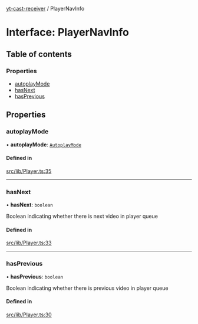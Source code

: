 [yt-cast-receiver](../README.md) / PlayerNavInfo

# Interface: PlayerNavInfo

## Table of contents

### Properties

- [autoplayMode](PlayerNavInfo.md#autoplaymode)
- [hasNext](PlayerNavInfo.md#hasnext)
- [hasPrevious](PlayerNavInfo.md#hasprevious)

## Properties

### autoplayMode

• **autoplayMode**: [`AutoplayMode`](../README.md#autoplaymode)

#### Defined in

[src/lib/Player.ts:35](https://github.com/patrickkfkan/yt-cast-receiver/blob/2051e1f/src/lib/Player.ts#L35)

___

### hasNext

• **hasNext**: `boolean`

Boolean indicating whether there is next video in player queue

#### Defined in

[src/lib/Player.ts:33](https://github.com/patrickkfkan/yt-cast-receiver/blob/2051e1f/src/lib/Player.ts#L33)

___

### hasPrevious

• **hasPrevious**: `boolean`

Boolean indicating whether there is previous video in player queue

#### Defined in

[src/lib/Player.ts:30](https://github.com/patrickkfkan/yt-cast-receiver/blob/2051e1f/src/lib/Player.ts#L30)
